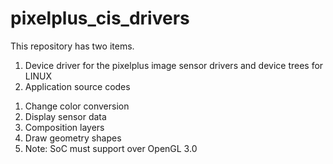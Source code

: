 # pixelplus_cis_drivers
This repository has two items.

1. Device driver for the pixelplus image sensor drivers and device trees for LINUX
2. Application source codes
  1) Change color conversion
  2) Display sensor data
  3) Composition layers
  4) Draw geometry shapes
  5) Note: SoC must support over OpenGL 3.0
